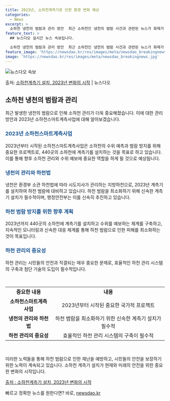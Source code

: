 ```yaml
---
title: 2023년, 소하천계측기로 인한 환경 변화 예상
categories:
  - News
excerpt: >
  소하천 냉천의 범람과 관리 방안  최근 소하천인 냉천의 범람 사건과 관련된 뉴스가 화제가 되었습니다. 길이가…
feature_text: >
  ## 뉴스다오 실시간 뉴스 속보입니다.

  소하천 냉천의 범람과 관리 방안  최근 소하천인 냉천의 범람 사건과 관련된 뉴스가 화제가 되었습니다. 길이가…
feature_image: 'https://newsdao.kr/res/images/meta/newsdao_breakingnews.jpg'
image: 'https://newsdao.kr/res/images/meta/newsdao_breakingnews.jpg'
---
```


![뉴스다오 속보](https://newsdao.kr/res/images/meta/newsdao_breakingnews.jpg)

<p>출처: <a href="https://newsdao.kr/4682" rel="dofollow">소하천계측기 설치, 2023년 변화의 시작</a> | 뉴스다오</p>

<h2 data-ke-size="size26">소하천 냉천의 범람과 관리</h2>
<p data-ke-size="size16">최근 발생한 냉천의 범람으로 인해 소하천 관리가 더욱 중요해졌습니다. 이에 대한 관리 방안과 2023년 소하천스마트계측사업에 대해 알아보겠습니다.</p>

<h3><b><span style="color: #1a5490;">2023년 소하천스마트계측사업</span></b></h3>
<p data-ke-size="size16">2023년부터 시작된 소하천스마트계측사업은 소하천의 수위 예측과 범람 방지를 위해 중요한 프로젝트로, 440곳의 소하천에 계측기를 설치하는 것을 목표로 하고 있습니다. 이를 통해 향후 소하천 관리와 수위 예보에 중요한 역할을 하게 될 것으로 예상됩니다.</p>

<h3><b><span style="color: #1a5490;">냉천의 관리와 하천법</span></b></h3>
<p data-ke-size="size16">냉천은 환경부 소관 하천법에 따라 시도지사가 관리하는 지방하천으로, 2023년 계측기를 설치하여 하천 범람에 대비하고 있습니다. 하천 범람을 최소화하기 위해 신속한 계측기 설치가 필수적이며, 행정안전부는 이를 신속히 추진하고 있습니다.</p>

<h3><b><span style="color: #1a5490;">하천 범람 방지를 위한 향후 계획</span></b></h3>
<p data-ke-size="size16">2023년까지 440곳의 소하천에 계측기를 설치하고 수위를 예보하는 체계를 구축하고, 지속적인 모니터링과 신속한 대응 체계를 통해 하천 범람으로 인한 피해를 최소화하는 것이 목표입니다.</p>

<h3><b><span style="color: #1a5490;">하천 관리의 중요성</span></b></h3>
<p data-ke-size="size16">하천 관리는 시민들의 안전과 직결되는 매우 중요한 문제로, 효율적인 하천 관리 시스템의 구축과 첨단 기술의 도입이 필수적입니다.</p>

<p data-ke-size="size16">&nbsp;</p>

<table>
<tbody>
<tr>
<td style="text-align: center; height: 17px;"><b>중요한 내용</b></td>
<td style="text-align: center; height: 17px;"><b>내용</b></td>
</tr>
<tr>
<td style="text-align: center; height: 17px;"><b>소하천스마트계측사업</b></td>
<td style="text-align: center; height: 17px;">2023년부터 시작된 중요한 국가적 프로젝트</td>
</tr>
<tr>
<td style="text-align: center; height: 17px;"><b>냉천의 관리와 하천법</b></td>
<td style="text-align: center; height: 17px;">하천 범람을 최소화하기 위한 신속한 계측기 설치가 필수적</td>
</tr>
<tr>
<td style="text-align: center; height: 17px;"><b>하천 관리의 중요성</b></td>
<td style="text-align: center; height: 17px;">효율적인 하천 관리 시스템의 구축이 필수적</td>
</tr>
</tbody>
</table>
<p data-ke-size="size16">&nbsp;</p>

<p data-ke-size="size16">이러한 노력들을 통해 하천 범람으로 인한 재난을 예방하고, 시민들의 안전을 보장하기 위한 노력이 계속되고 있습니다. 소하천 계측기 설치가 현재와 미래의 안전을 위한 중요한 변화의 시작입니다.</p>

<p data-ke-size="size16"><a href="https://newsdao.kr/4682">출처 : 소하천계측기 설치, 2023년 변화의 시작</a></p>
 

빠르고 정확한 뉴스를 원한다면? 바로, <a href="https://newsdao.kr" rel="dofollow">newsdao.kr</a>


